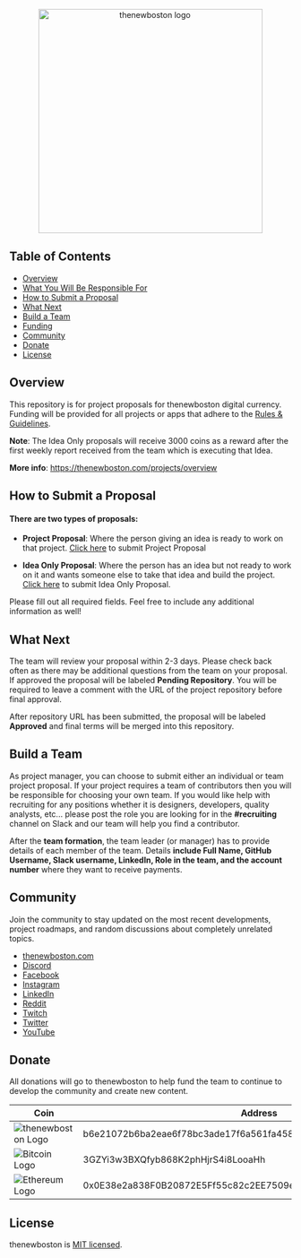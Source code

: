 <p align="center">
  <img alt="thenewboston logo" src="./svgs/thenewboston-primary.svg" width="400">
</p>

## Table of Contents

- [Overview](#overview)
- [What You Will Be Responsible For](#what-you-will-be-responsible-for)
- [How to Submit a Proposal](#how-to-submit-a-proposal)
- [What Next](#what-next)
- [Build a Team](#build-a-team)
- [Funding](#funding)
- [Community](#community)
- [Donate](#donate)
- [License](#license)

## Overview

This repository is for project proposals for thenewboston digital currency. Funding will be provided for all projects 
or apps that adhere to the [Rules & Guidelines](https://thenewboston.com/projects/rules).

**Note**: The Idea Only proposals will receive 3000 coins as a reward after the first weekly report received from the 
team which is executing that Idea.

**More info**: https://thenewboston.com/projects/overview

## How to Submit a Proposal

#### There are two types of proposals:

- **Project Proposal**: Where the person giving an idea is ready to work on that project. [Click here](https://github.com/thenewboston-developers/Project-Proposals/issues/new?assignees=&labels=Project&template=add-project-proposal.md&title=NAME_OF_YOUR_PROJECT) to submit Project Proposal

- **Idea Only Proposal**: Where the person has an idea but not ready to work on it and wants someone else to take that 
  idea and build the project. [Click here](https://github.com/thenewboston-developers/Project-Proposals/issues/new?assignees=&labels=Idea+Only&template=idea-only-proposal.md&title=NAME_OF_YOUR_IDEA) to submit Idea Only Proposal.

Please fill out all required fields. Feel free to include any additional information as well!

## What Next

The team will review your proposal within 2-3 days. Please check back often as there may be additional questions from 
the team on your proposal. If approved the proposal will be labeled **Pending Repository**. You will be required to 
leave a comment with the URL of the project repository before final approval.

After repository URL has been submitted, the proposal will be labeled **Approved** and final terms will be merged into 
this repository.

## Build a Team

As project manager, you can choose to submit either an individual or team project proposal. If your project requires a 
team of contributors then you will be responsible for choosing your own team. If you would like help with recruiting 
for any positions whether it is designers, developers, quality analysts, etc... please post the role you are looking for 
in the **#recruiting** channel on Slack and our team will help you find a contributor.

After the **team formation**, the team leader (or manager) has to provide details of each member of the team. Details 
**include Full Name, GitHub Username, Slack username, LinkedIn, Role in the team, and the account number** where they 
want to receive payments.

## Community

Join the community to stay updated on the most recent developments, project roadmaps, and random discussions about 
completely unrelated topics.

- [thenewboston.com](https://thenewboston.com/)
- [Discord](https://discord.gg/thenewboston)
- [Facebook](https://www.facebook.com/TheNewBoston-464114846956315/)
- [Instagram](https://www.instagram.com/thenewboston_official/)
- [LinkedIn](https://www.linkedin.com/company/thenewboston-developers/)
- [Reddit](https://www.reddit.com/r/thenewboston/)
- [Twitch](https://www.twitch.tv/thenewboston/videos)
- [Twitter](https://twitter.com/thenewboston_og)
- [YouTube](https://www.youtube.com/user/thenewboston)

## Donate

All donations will go to thenewboston to help fund the team to continue to develop the community and create new content.

| Coin                                                                                                                        | Address                                                          |
| --------------------------------------------------------------------------------------------------------------------------- | ---------------------------------------------------------------- |
| ![thenewboston Logo](https://github.com/thenewboston-developers/Website/raw/development/src/assets/images/thenewboston.png) | b6e21072b6ba2eae6f78bc3ade17f6a561fa4582d5494a5120617f2027d38797 |
| ![Bitcoin Logo](https://github.com/thenewboston-developers/Website/raw/development/src/assets/images/bitcoin.png)           | 3GZYi3w3BXQfyb868K2phHjrS4i8LooaHh                               |
| ![Ethereum Logo](https://github.com/thenewboston-developers/Website/raw/development/src/assets/images/ethereum.png)         | 0x0E38e2a838F0B20872E5Ff55c82c2EE7509e6d4A                       |

## License

thenewboston is [MIT licensed](http://opensource.org/licenses/MIT).
